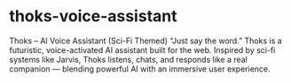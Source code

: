 # thoks-voice-assistant
Thoks – AI Voice Assistant (Sci-Fi Themed) “Just say the word.”  Thoks is a futuristic, voice-activated AI assistant built for the web. Inspired by sci-fi systems like Jarvis, Thoks listens, chats, and responds like a real companion — blending powerful AI with an immersive user experience. 
